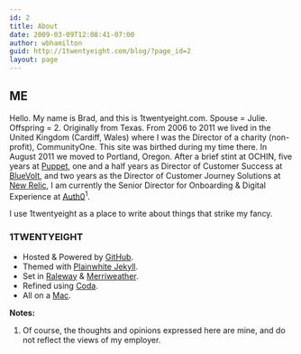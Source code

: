 ```yaml
---
id: 2
title: About
date: 2009-03-09T12:08:41-07:00
author: wbhamilton
guid: http://1twentyeight.com/blog/?page_id=2
layout: page
---
```

## ME

Hello. My name is Brad, and this is 1twentyeight.com. Spouse = Julie. Offspring = 2. Originally from Texas. From 2006 to 2011 we lived in the United Kingdom (Cardiff, Wales) where I was the Director of a charity (non-profit), CommunityOne. This site was birthed during my time there. In August 2011 we moved to Portland, Oregon. After a brief stint at OCHIN, five years at [Puppet](http://puppet.com), one and a half years as Director of Customer Success at [BlueVolt](http://bluevolt.com), and two years as the Director of Customer Journey Solutions at [New Relic](https://newrelic.com), I am currently the Senior Director for Onboarding & Digital Experience at [Auth0](https://auth0.com)<sup>1</sup>.

I use 1twentyeight as a place to write about things that strike my fancy.

### 1TWENTYEIGHT

  * Hosted & Powered by [GitHub](https://github.com).
  * Themed with [Plainwhite Jekyll](https://github.com/thelehhman/plainwhite-jekyll).
  * Set in [Raleway](https://www.fontsquirrel.com/fonts/Raleway) & [Merriweather](https://www.fontsquirrel.com/fonts/merriweather).
  * Refined using [Coda](http://www.panic.com/coda/ "Pretty Software").
  * All on a [Mac](http://www.apple.com/ "Best Computers Ever Made").


**Notes:**
 1. Of course, the thoughts and opinions expressed here are mine, and do not reflect the views of my employer.